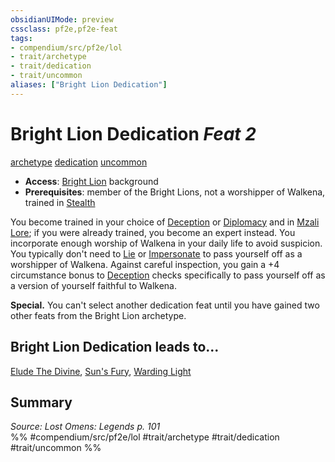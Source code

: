 ```yaml
---
obsidianUIMode: preview
cssclass: pf2e,pf2e-feat
tags:
- compendium/src/pf2e/lol
- trait/archetype
- trait/dedication
- trait/uncommon
aliases: ["Bright Lion Dedication"]
---
```

# Bright Lion Dedication  *Feat 2*  
[archetype](/rules/traits/archetype.md)  [dedication](/rules/traits/dedication.md)  [uncommon](/rules/traits/uncommon.md)  

- **Access**: [Bright Lion](/compendium/character/backgrounds/bright-lion-lowg.md) background
- **Prerequisites**: member of the Bright Lions, not a worshipper of Walkena, trained in [Stealth](/compendium/skills.md#Stealth)

You become trained in your choice of [Deception](/compendium/skills.md#Deception) or [Diplomacy](/compendium/skills.md#Diplomacy) and in [Mzali Lore](/compendium/skills.md#Lore); if you were already trained, you become an expert instead. You incorporate enough worship of Walkena in your daily life to avoid suspicion. You typically don't need to [Lie](/rules/actions/lie.md) or [Impersonate](/rules/actions/impersonate.md) to pass yourself off as a worshipper of Walkena. Against careful inspection, you gain a +4 circumstance bonus to [Deception](/compendium/skills.md#Deception) checks specifically to pass yourself off as a version of yourself faithful to Walkena.

**Special.** You can't select another dedication feat until you have gained two other feats from the Bright Lion archetype.

## Bright Lion Dedication leads to...

[Elude The Divine](/compendium/feats/elude-the-divine-lol.md), [Sun's Fury](/compendium/feats/suns-fury-lol.md), [Warding Light](/compendium/feats/warding-light-lol.md)

## Summary

*Source: Lost Omens: Legends p. 101*  
%% #compendium/src/pf2e/lol #trait/archetype #trait/dedication #trait/uncommon %%